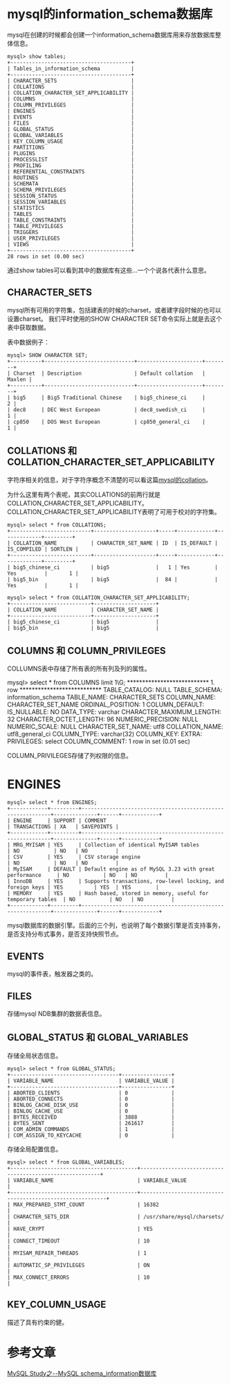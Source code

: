 # mysql的information_schema数据库

mysql在创建的时候都会创建一个information_schema数据库用来存放数据库整体信息。

```
mysql> show tables;
+---------------------------------------+
| Tables_in_information_schema          |
+---------------------------------------+
| CHARACTER_SETS                        |
| COLLATIONS                            |
| COLLATION_CHARACTER_SET_APPLICABILITY |
| COLUMNS                               |
| COLUMN_PRIVILEGES                     |
| ENGINES                               |
| EVENTS                                |
| FILES                                 |
| GLOBAL_STATUS                         |
| GLOBAL_VARIABLES                      |
| KEY_COLUMN_USAGE                      |
| PARTITIONS                            |
| PLUGINS                               |
| PROCESSLIST                           |
| PROFILING                             |
| REFERENTIAL_CONSTRAINTS               |
| ROUTINES                              |
| SCHEMATA                              |
| SCHEMA_PRIVILEGES                     |
| SESSION_STATUS                        |
| SESSION_VARIABLES                     |
| STATISTICS                            |
| TABLES                                |
| TABLE_CONSTRAINTS                     |
| TABLE_PRIVILEGES                      |
| TRIGGERS                              |
| USER_PRIVILEGES                       |
| VIEWS                                 |
+---------------------------------------+
28 rows in set (0.00 sec)
```

通过show tables可以看到其中的数据库有这些...一个个说各代表什么意思。

## CHARACTER_SETS

mysql所有可用的字符集，包括建表的时候的charset，或者建字段时候的也可以设置charset。
我们平时使用的SHOW CHARACTER SET命令实际上就是去这个表中获取数据。

表中数据例子：

```
mysql> SHOW CHARACTER SET;
+----------+-----------------------------+---------------------+--------+
| Charset  | Description                 | Default collation   | Maxlen |
+----------+-----------------------------+---------------------+--------+
| big5     | Big5 Traditional Chinese    | big5_chinese_ci     |      2 |
| dec8     | DEC West European           | dec8_swedish_ci     |      1 |
| cp850    | DOS West European           | cp850_general_ci    |      1 |
```

## COLLATIONS 和 COLLATION_CHARACTER_SET_APPLICABILITY

字符序相关的信息，对于字符序概念不清楚的可以看这篇[mysql的collation](http://www.cnblogs.com/yjf512/p/4233601.html)。

为什么这里有两个表呢，其实COLLATIONS的前两行就是COLLATION_CHARACTER_SET_APPLICABILITY。
COLLATION_CHARACTER_SET_APPLICABILITY表明了可用于校对的字符集。

```
mysql> select * from COLLATIONS;
+--------------------------+--------------------+-----+------------+-------------+---------+
| COLLATION_NAME           | CHARACTER_SET_NAME | ID  | IS_DEFAULT | IS_COMPILED | SORTLEN |
+--------------------------+--------------------+-----+------------+-------------+---------+
| big5_chinese_ci          | big5               |   1 | Yes        | Yes         |       1 |
| big5_bin                 | big5               |  84 |            | Yes         |       1 |
```

```
mysql> select * from COLLATION_CHARACTER_SET_APPLICABILITY;
+--------------------------+--------------------+
| COLLATION_NAME           | CHARACTER_SET_NAME |
+--------------------------+--------------------+
| big5_chinese_ci          | big5               |
| big5_bin                 | big5               |
```

## COLUMNS 和 COLUMN_PRIVILEGES

COLLUMNS表中存储了所有表的所有列及列的属性。

mysql> select * from COLUMNS limit 1\G;
*************************** 1. row ***************************
           TABLE_CATALOG: NULL
            TABLE_SCHEMA: information_schema
              TABLE_NAME: CHARACTER_SETS
             COLUMN_NAME: CHARACTER_SET_NAME
        ORDINAL_POSITION: 1
          COLUMN_DEFAULT:
             IS_NULLABLE: NO
               DATA_TYPE: varchar
CHARACTER_MAXIMUM_LENGTH: 32
  CHARACTER_OCTET_LENGTH: 96
       NUMERIC_PRECISION: NULL
           NUMERIC_SCALE: NULL
      CHARACTER_SET_NAME: utf8
          COLLATION_NAME: utf8_general_ci
             COLUMN_TYPE: varchar(32)
              COLUMN_KEY:
                   EXTRA:
              PRIVILEGES: select
          COLUMN_COMMENT:
1 row in set (0.01 sec)

COLUMN_PRIVILEGES存储了列权限的信息。

# ENGINES

```
mysql> select * from ENGINES;
+------------+---------+------------------------------------------------------------+--------------+------+------------+
| ENGINE     | SUPPORT | COMMENT                                                    | TRANSACTIONS | XA   | SAVEPOINTS |
+------------+---------+------------------------------------------------------------+--------------+------+------------+
| MRG_MYISAM | YES     | Collection of identical MyISAM tables                      | NO           | NO   | NO         |
| CSV        | YES     | CSV storage engine                                         | NO           | NO   | NO         |
| MyISAM     | DEFAULT | Default engine as of MySQL 3.23 with great performance     | NO           | NO   | NO         |
| InnoDB     | YES     | Supports transactions, row-level locking, and foreign keys | YES          | YES  | YES        |
| MEMORY     | YES     | Hash based, stored in memory, useful for temporary tables  | NO           | NO   | NO         |
+------------+---------+------------------------------------------------------------+--------------+------+------------+
```

mysql数据库的数据引擎。后面的三个列，也说明了每个数据引擎是否支持事务，是否支持分布式事务，是否支持快照节点。

## EVENTS

mysql的事件表，触发器之类的。

## FILES

存储mysql NDB集群的数据表信息。

## GLOBAL_STATUS 和 GLOBAL_VARIABLES

存储全局状态信息。

```
mysql> select * from GLOBAL_STATUS;
+-----------------------------------+----------------+
| VARIABLE_NAME                     | VARIABLE_VALUE |
+-----------------------------------+----------------+
| ABORTED_CLIENTS                   | 0              |
| ABORTED_CONNECTS                  | 0              |
| BINLOG_CACHE_DISK_USE             | 0              |
| BINLOG_CACHE_USE                  | 0              |
| BYTES_RECEIVED                    | 3888           |
| BYTES_SENT                        | 261617         |
| COM_ADMIN_COMMANDS                | 1              |
| COM_ASSIGN_TO_KEYCACHE            | 0              |
```

存储全局配置信息。

```
mysql> select * from GLOBAL_VARIABLES;
+-----------------------------------------+---------------------------------------------------------+
| VARIABLE_NAME                           | VARIABLE_VALUE                                                                            |
+-----------------------------------------+-----------------------------------------------------------+
| MAX_PREPARED_STMT_COUNT                 | 16382                                                                                     |
| CHARACTER_SETS_DIR                      | /usr/share/mysql/charsets/                                                                |
| HAVE_CRYPT                              | YES                                                                                       |
| CONNECT_TIMEOUT                         | 10                                                                                        |
| MYISAM_REPAIR_THREADS                   | 1                                                                                         |
| AUTOMATIC_SP_PRIVILEGES                 | ON                                                                                        |
| MAX_CONNECT_ERRORS                      | 10                                                                                        |
```

## KEY_COLUMN_USAGE

描述了具有约束的健。


# 参考文章

[MySQL Study之--MySQL schema_information数据库](http://tiany.blog.51cto.com/513694/1677634)
